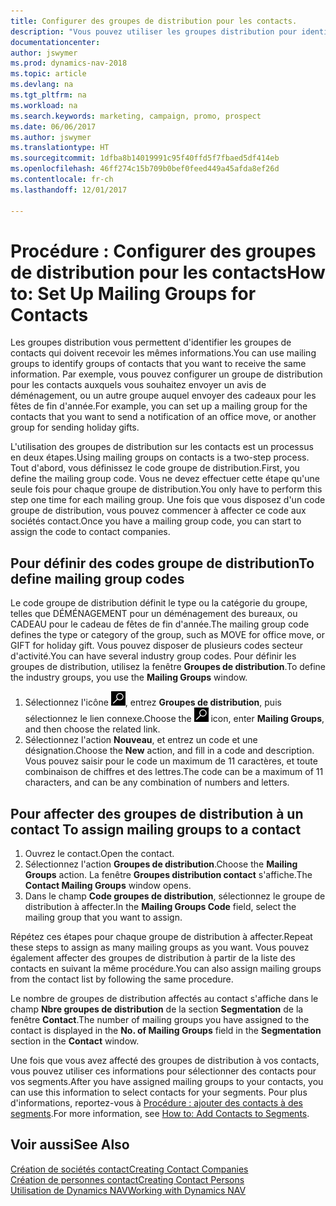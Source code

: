 ```yaml
---
title: Configurer des groupes de distribution pour les contacts.
description: "Vous pouvez utiliser les groupes distribution pour identifier les groupes contacts qui doivent recevoir les mêmes informations, par exemple, pour une campagne marketing ou une promotion."
documentationcenter: 
author: jswymer
ms.prod: dynamics-nav-2018
ms.topic: article
ms.devlang: na
ms.tgt_pltfrm: na
ms.workload: na
ms.search.keywords: marketing, campaign, promo, prospect
ms.date: 06/06/2017
ms.author: jswymer
ms.translationtype: HT
ms.sourcegitcommit: 1dfba8b14019991c95f40ffd5f7fbaed5df414eb
ms.openlocfilehash: 46ff274c15b709b0bef0feed449a45afda8ef26d
ms.contentlocale: fr-ch
ms.lasthandoff: 12/01/2017

---
```

# <a name="how-to-set-up-mailing-groups-for-contacts"></a><span data-ttu-id="16b3f-103">Procédure : Configurer des groupes de distribution pour les contacts</span><span class="sxs-lookup"><span data-stu-id="16b3f-103">How to: Set Up Mailing Groups for Contacts</span></span>
<span data-ttu-id="16b3f-104">Les groupes distribution vous permettent d'identifier les groupes de contacts qui doivent recevoir les mêmes informations.</span><span class="sxs-lookup"><span data-stu-id="16b3f-104">You can use mailing groups to identify groups of contacts that you want to receive the same information.</span></span> <span data-ttu-id="16b3f-105">Par exemple, vous pouvez configurer un groupe de distribution pour les contacts auxquels vous souhaitez envoyer un avis de déménagement, ou un autre groupe auquel envoyer des cadeaux pour les fêtes de fin d'année.</span><span class="sxs-lookup"><span data-stu-id="16b3f-105">For example, you can set up a mailing group for the contacts that you want to send a notification of an office move, or another group for sending holiday gifts.</span></span>

<span data-ttu-id="16b3f-106">L'utilisation des groupes de distribution sur les contacts est un processus en deux étapes.</span><span class="sxs-lookup"><span data-stu-id="16b3f-106">Using mailing groups on contacts is a two-step process.</span></span> <span data-ttu-id="16b3f-107">Tout d'abord, vous définissez le code groupe de distribution.</span><span class="sxs-lookup"><span data-stu-id="16b3f-107">First, you define the mailing group code.</span></span> <span data-ttu-id="16b3f-108">Vous ne devez effectuer cette étape qu'une seule fois pour chaque groupe de distribution.</span><span class="sxs-lookup"><span data-stu-id="16b3f-108">You only have to perform this step one time for each mailing group.</span></span> <span data-ttu-id="16b3f-109">Une fois que vous disposez d'un code groupe de distribution, vous pouvez commencer à affecter ce code aux sociétés contact.</span><span class="sxs-lookup"><span data-stu-id="16b3f-109">Once you have a mailing group code, you can start to assign the code to contact companies.</span></span>

## <a name="to-define-mailing-group-codes"></a><span data-ttu-id="16b3f-110">Pour définir des codes groupe de distribution</span><span class="sxs-lookup"><span data-stu-id="16b3f-110">To define mailing group codes</span></span>
<span data-ttu-id="16b3f-111">Le code groupe de distribution définit le type ou la catégorie du groupe, telles que DÉMÉNAGEMENT pour un déménagement des bureaux, ou CADEAU pour le cadeau de fêtes de fin d'année.</span><span class="sxs-lookup"><span data-stu-id="16b3f-111">The mailing group code defines the type or category of the group, such as MOVE for office move, or GIFT for holiday gift.</span></span> <span data-ttu-id="16b3f-112">Vous pouvez disposer de plusieurs codes secteur d'activité.</span><span class="sxs-lookup"><span data-stu-id="16b3f-112">You can have several industry group codes.</span></span> <span data-ttu-id="16b3f-113">Pour définir les groupes de distribution, utilisez la fenêtre **Groupes de distribution**.</span><span class="sxs-lookup"><span data-stu-id="16b3f-113">To define the industry groups, you use the **Mailing Groups** window.</span></span>

1. <span data-ttu-id="16b3f-114">Sélectionnez l'icône ![Page ou état pour la recherche](media/ui-search/search_small.png "Page ou état pour la recherche"), entrez **Groupes de distribution**, puis sélectionnez le lien connexe.</span><span class="sxs-lookup"><span data-stu-id="16b3f-114">Choose the ![Search for Page or Report](media/ui-search/search_small.png "Search for Page or Report icon") icon, enter **Mailing Groups**, and then choose the related link.</span></span>
2. <span data-ttu-id="16b3f-115">Sélectionnez l'action **Nouveau**, et entrez un code et une désignation.</span><span class="sxs-lookup"><span data-stu-id="16b3f-115">Choose the **New** action, and fill in a code and description.</span></span> <span data-ttu-id="16b3f-116">Vous pouvez saisir pour le code un maximum de 11 caractères, et toute combinaison de chiffres et des lettres.</span><span class="sxs-lookup"><span data-stu-id="16b3f-116">The code can be a maximum of 11 characters, and can be any combination of numbers and letters.</span></span>

## <span data-ttu-id="16b3f-117"><a name="AssignMailGroupContact"></a> Pour affecter des groupes de distribution à un contact</span><span class="sxs-lookup"><span data-stu-id="16b3f-117"><a name="AssignMailGroupContact"></a> To assign mailing groups to a contact</span></span>
1. <span data-ttu-id="16b3f-118">Ouvrez le contact.</span><span class="sxs-lookup"><span data-stu-id="16b3f-118">Open the contact.</span></span>
2. <span data-ttu-id="16b3f-119">Sélectionnez l'action **Groupes de distribution**.</span><span class="sxs-lookup"><span data-stu-id="16b3f-119">Choose the **Mailing Groups** action.</span></span> <span data-ttu-id="16b3f-120">La fenêtre **Groupes distribution contact** s'affiche.</span><span class="sxs-lookup"><span data-stu-id="16b3f-120">The **Contact Mailing Groups** window opens.</span></span>
3. <span data-ttu-id="16b3f-121">Dans le champ **Code groupes de distribution**, sélectionnez le groupe de distribution à affecter.</span><span class="sxs-lookup"><span data-stu-id="16b3f-121">In the **Mailing Groups Code** field, select the mailing group that you want to assign.</span></span>

<span data-ttu-id="16b3f-122">Répétez ces étapes pour chaque groupe de distribution à affecter.</span><span class="sxs-lookup"><span data-stu-id="16b3f-122">Repeat these steps to assign as many mailing groups as you want.</span></span> <span data-ttu-id="16b3f-123">Vous pouvez également affecter des groupes de distribution à partir de la liste des contacts en suivant la même procédure.</span><span class="sxs-lookup"><span data-stu-id="16b3f-123">You can also assign mailing groups from the contact list by following the same procedure.</span></span>

<span data-ttu-id="16b3f-124">Le nombre de groupes de distribution affectés au contact s'affiche dans le champ **Nbre groupes de distribution** de la section **Segmentation** de la fenêtre **Contact**.</span><span class="sxs-lookup"><span data-stu-id="16b3f-124">The number of mailing groups you have assigned to the contact is displayed in the **No. of Mailing Groups** field in the **Segmentation** section in the **Contact** window.</span></span>

<span data-ttu-id="16b3f-125">Une fois que vous avez affecté des groupes de distribution à vos contacts, vous pouvez utiliser ces informations pour sélectionner des contacts pour vos segments.</span><span class="sxs-lookup"><span data-stu-id="16b3f-125">After you have assigned mailing groups to your contacts, you can use this information to select contacts for your segments.</span></span> <span data-ttu-id="16b3f-126">Pour plus d'informations, reportez-vous à [Procédure : ajouter des contacts à des segments](marketing-add-contact-segment.md).</span><span class="sxs-lookup"><span data-stu-id="16b3f-126">For more information, see [How to: Add Contacts to Segments](marketing-add-contact-segment.md).</span></span>

## <a name="see-also"></a><span data-ttu-id="16b3f-127">Voir aussi</span><span class="sxs-lookup"><span data-stu-id="16b3f-127">See Also</span></span>
[<span data-ttu-id="16b3f-128">Création de sociétés contact</span><span class="sxs-lookup"><span data-stu-id="16b3f-128">Creating Contact Companies</span></span>](marketing-create-contact-companies.md)  
[<span data-ttu-id="16b3f-129">Création de personnes contact</span><span class="sxs-lookup"><span data-stu-id="16b3f-129">Creating Contact Persons</span></span>](marketing-create-contact-persons.md)  
[<span data-ttu-id="16b3f-130">Utilisation de Dynamics NAV</span><span class="sxs-lookup"><span data-stu-id="16b3f-130">Working with Dynamics NAV</span></span>](ui-work-product.md)

